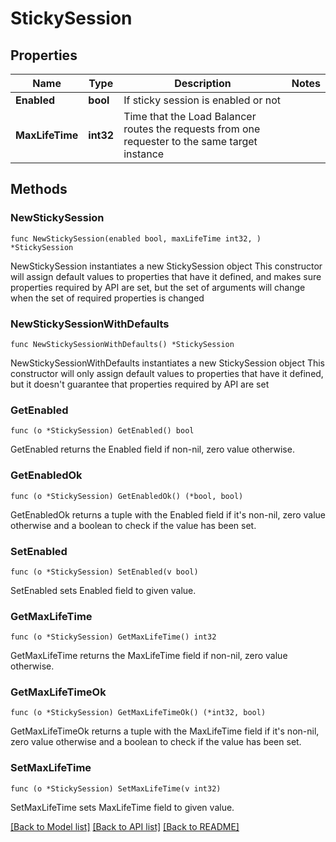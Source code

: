 # StickySession

## Properties

Name | Type | Description | Notes
------------ | ------------- | ------------- | -------------
**Enabled** | **bool** | If sticky session is enabled or not | 
**MaxLifeTime** | **int32** | Time that the Load Balancer routes the requests from one requester to the same target instance | 

## Methods

### NewStickySession

`func NewStickySession(enabled bool, maxLifeTime int32, ) *StickySession`

NewStickySession instantiates a new StickySession object
This constructor will assign default values to properties that have it defined,
and makes sure properties required by API are set, but the set of arguments
will change when the set of required properties is changed

### NewStickySessionWithDefaults

`func NewStickySessionWithDefaults() *StickySession`

NewStickySessionWithDefaults instantiates a new StickySession object
This constructor will only assign default values to properties that have it defined,
but it doesn't guarantee that properties required by API are set

### GetEnabled

`func (o *StickySession) GetEnabled() bool`

GetEnabled returns the Enabled field if non-nil, zero value otherwise.

### GetEnabledOk

`func (o *StickySession) GetEnabledOk() (*bool, bool)`

GetEnabledOk returns a tuple with the Enabled field if it's non-nil, zero value otherwise
and a boolean to check if the value has been set.

### SetEnabled

`func (o *StickySession) SetEnabled(v bool)`

SetEnabled sets Enabled field to given value.


### GetMaxLifeTime

`func (o *StickySession) GetMaxLifeTime() int32`

GetMaxLifeTime returns the MaxLifeTime field if non-nil, zero value otherwise.

### GetMaxLifeTimeOk

`func (o *StickySession) GetMaxLifeTimeOk() (*int32, bool)`

GetMaxLifeTimeOk returns a tuple with the MaxLifeTime field if it's non-nil, zero value otherwise
and a boolean to check if the value has been set.

### SetMaxLifeTime

`func (o *StickySession) SetMaxLifeTime(v int32)`

SetMaxLifeTime sets MaxLifeTime field to given value.



[[Back to Model list]](../README.md#documentation-for-models) [[Back to API list]](../README.md#documentation-for-api-endpoints) [[Back to README]](../README.md)


